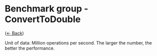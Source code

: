 ﻿# Benchmark group - ConvertToDouble
([← Back](ConvertToDouble.md))

Unit of data: Million operations per second. The larger the number, the better the performance.
